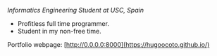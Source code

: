 *Informatics Engineering Student at USC, Spain*

* Profitless full time programmer.
* Student in my non-free time.

Portfolio webpage: [http://0.0.0.0:8000](https://hugoocoto.github.io/)

